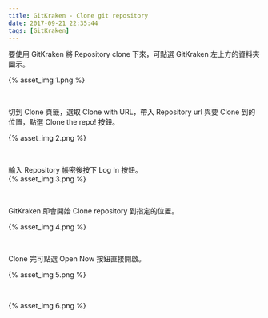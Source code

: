 ```yaml
---
title: GitKraken - Clone git repository
date: 2017-09-21 22:35:44
tags: [GitKraken]
---
```


要使用 GitKraken 將 Repository clone 下來，可點選 GitKraken 左上方的資料夾圖示。  

<!-- More -->

{% asset_img 1.png %}

<br/>


切到 Clone 頁籤，選取 Clone with URL，帶入 Repository url 與要 Clone 到的位置，點選 Clone the repo! 按鈕。  

{% asset_img 2.png %}

<br/>


輸入 Repository 帳密後按下 Log In 按鈕。  
{% asset_img 3.png %}

<br/>


GitKraken 即會開始 Clone repository 到指定的位置。  

{% asset_img 4.png %}

<br/>


Clone 完可點選 Open Now 按鈕直接開啟。  

{% asset_img 5.png %}

<br/>



{% asset_img 6.png %}

<br/>

